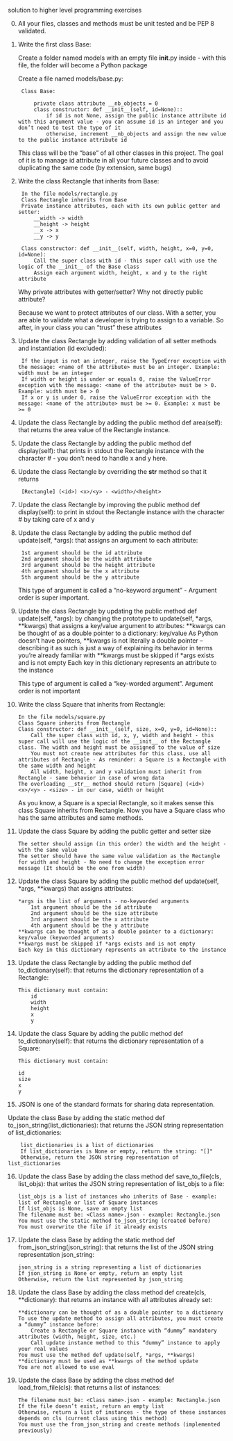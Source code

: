 solution to higher level programming exercises

0. All your files, classes and methods must be unit tested and be PEP 8 validated.

1. Write the first class Base:

    Create a folder named models with an empty file __init__.py inside - with this file, the folder will become a Python package

    Create a file named models/base.py:

        Class Base:

            private class attribute __nb_objects = 0
            class constructor: def __init__(self, id=None)::
                if id is not None, assign the public instance attribute id with this argument value - you can assume id is an integer and you don’t need to test the type of it
                otherwise, increment __nb_objects and assign the new value to the public instance attribute id

    This class will be the “base” of all other classes in this project. The goal of it is to manage id attribute in all your future classes and to avoid duplicating the same code (by extension, same bugs)

2. Write the class Rectangle that inherits from Base:

        In the file models/rectangle.py
        Class Rectangle inherits from Base
        Private instance attributes, each with its own public getter and setter:
            __width -> width
            __height -> height
            __x -> x
            __y -> y

        Class constructor: def __init__(self, width, height, x=0, y=0, id=None):
            Call the super class with id - this super call with use the logic of the __init__ of the Base class
            Assign each argument width, height, x and y to the right attribute

    Why private attributes with getter/setter? Why not directly public attribute?

    Because we want to protect attributes of our class. With a setter, you are able to validate what a developer is trying to assign to a variable. So after, in your class you can “trust” these attributes

3. Update the class Rectangle by adding validation of all setter methods and instantiation (id excluded):

        If the input is not an integer, raise the TypeError exception with the message: <name of the attribute> must be an integer. Example: width must be an integer
        If width or height is under or equals 0, raise the ValueError exception with the message: <name of the attribute> must be > 0. Example: width must be > 0
        If x or y is under 0, raise the ValueError exception with the message: <name of the attribute> must be >= 0. Example: x must be >= 0

4. Update the class Rectangle by adding the public method def area(self): that returns the area value of the Rectangle instance.

5. Update the class Rectangle by adding the public method def display(self): that prints in stdout the Rectangle instance with the character # - you don’t need to handle x and y here.

6. Update the class Rectangle by overriding the __str__ method so that it returns     

        [Rectangle] (<id>) <x>/<y> - <width>/<height>

7. Update the class Rectangle by improving the public method def display(self): to print in stdout the Rectangle instance with the character # by taking care of x and y

8. Update the class Rectangle by adding the public method def update(self, *args): that assigns an argument to each attribute:

        1st argument should be the id attribute
        2nd argument should be the width attribute
        3rd argument should be the height attribute
        4th argument should be the x attribute
        5th argument should be the y attribute
    This type of argument is called a “no-keyword argument” - Argument order is super important.

9. Update the class Rectangle by updating the public method def update(self, *args): by changing the prototype to update(self, *args, **kwargs) that assigns a key/value argument to attributes:
        **kwargs can be thought of as a double pointer to a dictionary: key/value
            As Python doesn’t have pointers, **kwargs is not literally a double pointer – describing it as such is just a way of explaining its behavior in terms you’re already familiar with
        **kwargs must be skipped if *args exists and is not empty
        Each key in this dictionary represents an attribute to the instance

    This type of argument is called a “key-worded argument”. Argument order is not important

10. Write the class Square that inherits from Rectangle:

        In the file models/square.py
        Class Square inherits from Rectangle
        Class constructor: def __init__(self, size, x=0, y=0, id=None)::
            Call the super class with id, x, y, width and height - this super call will use the logic of the __init__ of the Rectangle class. The width and height must be assigned to the value of size
            You must not create new attributes for this class, use all attributes of Rectangle - As reminder: a Square is a Rectangle with the same width and height
            All width, height, x and y validation must inherit from Rectangle - same behavior in case of wrong data
        The overloading __str__ method should return [Square] (<id>) <x>/<y> - <size> - in our case, width or height
    As you know, a Square is a special Rectangle, so it makes sense this class Square inherits from Rectangle. Now you have a Square class who has the same attributes and same methods.

11. Update the class Square by adding the public getter and setter size

        The setter should assign (in this order) the width and the height - with the same value
        The setter should have the same value validation as the Rectangle for width and height - No need to change the exception error message (It should be the one from width)

12. Update the class Square by adding the public method def update(self, *args, **kwargs) that assigns attributes:

        *args is the list of arguments - no-keyworded arguments
            1st argument should be the id attribute
            2nd argument should be the size attribute
            3rd argument should be the x attribute
            4th argument should be the y attribute
        **kwargs can be thought of as a double pointer to a dictionary: key/value (keyworded arguments)
        **kwargs must be skipped if *args exists and is not empty
        Each key in this dictionary represents an attribute to the instance

13. Update the class Rectangle by adding the public method def to_dictionary(self): that returns the dictionary representation of a Rectangle:

        This dictionary must contain:
            id
            width
            height
            x
            y

14. Update the class Square by adding the public method def to_dictionary(self): that returns the dictionary representation of a Square:

        This dictionary must contain:

        id
        size
        x
        y

15. JSON is one of the standard formats for sharing data representation.

Update the class Base by adding the static method def to_json_string(list_dictionaries): that returns the JSON string representation of list_dictionaries:

        list_dictionaries is a list of dictionaries
        If list_dictionaries is None or empty, return the string: "[]"
        Otherwise, return the JSON string representation of list_dictionaries

16. Update the class Base by adding the class method def save_to_file(cls, list_objs): that writes the JSON string representation of list_objs to a file:

        list_objs is a list of instances who inherits of Base - example: list of Rectangle or list of Square instances
        If list_objs is None, save an empty list
        The filename must be: <Class name>.json - example: Rectangle.json
        You must use the static method to_json_string (created before)
        You must overwrite the file if it already exists

17. Update the class Base by adding the static method def from_json_string(json_string): that returns the list of the JSON string representation json_string:

        json_string is a string representing a list of dictionaries
        If json_string is None or empty, return an empty list
        Otherwise, return the list represented by json_string

18. Update the class Base by adding the class method def create(cls, **dictionary): that returns an instance with all attributes already set:

        **dictionary can be thought of as a double pointer to a dictionary
        To use the update method to assign all attributes, you must create a “dummy” instance before:
            Create a Rectangle or Square instance with “dummy” mandatory attributes (width, height, size, etc.)
            Call update instance method to this “dummy” instance to apply your real values
        You must use the method def update(self, *args, **kwargs)
        **dictionary must be used as **kwargs of the method update
        You are not allowed to use eval

19. Update the class Base by adding the class method def load_from_file(cls): that returns a list of instances:

        The filename must be: <Class name>.json - example: Rectangle.json
        If the file doesn’t exist, return an empty list
        Otherwise, return a list of instances - the type of these instances depends on cls (current class using this method)
        You must use the from_json_string and create methods (implemented previously)
